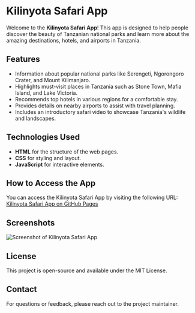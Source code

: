 # Kilinyota Safari App

Welcome to the **Kilinyota Safari App**! This app is designed to help people discover the beauty of Tanzanian national parks and learn more about the amazing destinations, hotels, and airports in Tanzania.

## Features
- Information about popular national parks like Serengeti, Ngorongoro Crater, and Mount Kilimanjaro.
- Highlights must-visit places in Tanzania such as Stone Town, Mafia Island, and Lake Victoria.
- Recommends top hotels in various regions for a comfortable stay.
- Provides details on nearby airports to assist with travel planning.
- Includes an introductory safari video to showcase Tanzania's wildlife and landscapes.

## Technologies Used
- **HTML** for the structure of the web pages.
- **CSS** for styling and layout.
- **JavaScript** for interactive elements.

## How to Access the App
You can access the Kilinyota Safari App by visiting the following URL:
[Kilinyota Safari App on GitHub Pages](https://your-username.github.io/Kilinyotasafariapp/)

## Screenshots
![Screenshot of Kilinyota Safari App](images/screenshot.jpg)

## License
This project is open-source and available under the MIT License.

## Contact
For questions or feedback, please reach out to the project maintainer.
